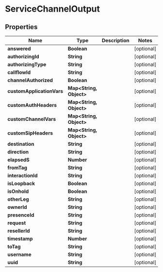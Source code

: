 

# ServiceChannelOutput


## Properties

| Name | Type | Description | Notes |
|------------ | ------------- | ------------- | -------------|
|**answered** | **Boolean** |  |  [optional] |
|**authorizingId** | **String** |  |  [optional] |
|**authorizingType** | **String** |  |  [optional] |
|**callflowId** | **String** |  |  [optional] |
|**channelAuthorized** | **Boolean** |  |  [optional] |
|**customApplicationVars** | **Map&lt;String, Object&gt;** |  |  [optional] |
|**customAuthHeaders** | **Map&lt;String, Object&gt;** |  |  [optional] |
|**customChannelVars** | **Map&lt;String, Object&gt;** |  |  [optional] |
|**customSipHeaders** | **Map&lt;String, Object&gt;** |  |  [optional] |
|**destination** | **String** |  |  [optional] |
|**direction** | **String** |  |  [optional] |
|**elapsedS** | **Number** |  |  [optional] |
|**fromTag** | **String** |  |  [optional] |
|**interactionId** | **String** |  |  [optional] |
|**isLoopback** | **Boolean** |  |  [optional] |
|**isOnhold** | **Boolean** |  |  [optional] |
|**otherLeg** | **String** |  |  [optional] |
|**ownerId** | **String** |  |  [optional] |
|**presenceId** | **String** |  |  [optional] |
|**request** | **String** |  |  [optional] |
|**resellerId** | **String** |  |  [optional] |
|**timestamp** | **Number** |  |  [optional] |
|**toTag** | **String** |  |  [optional] |
|**username** | **String** |  |  [optional] |
|**uuid** | **String** |  |  [optional] |



